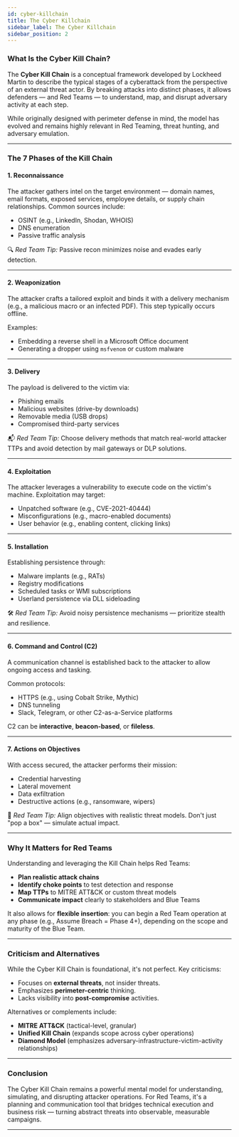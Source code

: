 ```yaml
---
id: cyber-killchain
title: The Cyber Killchain
sidebar_label: The Cyber Killchain
sidebar_position: 2
---
```


### What Is the Cyber Kill Chain?

The **Cyber Kill Chain** is a conceptual framework developed by Lockheed Martin to describe the typical stages of a cyberattack from the perspective of an external threat actor. By breaking attacks into distinct phases, it allows defenders — and Red Teams — to understand, map, and disrupt adversary activity at each step.

While originally designed with perimeter defense in mind, the model has evolved and remains highly relevant in Red Teaming, threat hunting, and adversary emulation.

---

### The 7 Phases of the Kill Chain

#### 1. **Reconnaissance**
The attacker gathers intel on the target environment — domain names, email formats, exposed services, employee details, or supply chain relationships. Common sources include:
- OSINT (e.g., LinkedIn, Shodan, WHOIS)
- DNS enumeration
- Passive traffic analysis

🔍 *Red Team Tip:* Passive recon minimizes noise and evades early detection.

---

#### 2. **Weaponization**
The attacker crafts a tailored exploit and binds it with a delivery mechanism (e.g., a malicious macro or an infected PDF). This step typically occurs offline.

Examples:
- Embedding a reverse shell in a Microsoft Office document
- Generating a dropper using `msfvenom` or custom malware

---

#### 3. **Delivery**
The payload is delivered to the victim via:
- Phishing emails
- Malicious websites (drive-by downloads)
- Removable media (USB drops)
- Compromised third-party services

📬 *Red Team Tip:* Choose delivery methods that match real-world attacker TTPs and avoid detection by mail gateways or DLP solutions.

---

#### 4. **Exploitation**
The attacker leverages a vulnerability to execute code on the victim's machine. Exploitation may target:
- Unpatched software (e.g., CVE-2021-40444)
- Misconfigurations (e.g., macro-enabled documents)
- User behavior (e.g., enabling content, clicking links)

---

#### 5. **Installation**
Establishing persistence through:
- Malware implants (e.g., RATs)
- Registry modifications
- Scheduled tasks or WMI subscriptions
- Userland persistence via DLL sideloading

🛠 *Red Team Tip:* Avoid noisy persistence mechanisms — prioritize stealth and resilience.

---

#### 6. **Command and Control (C2)**
A communication channel is established back to the attacker to allow ongoing access and tasking.

Common protocols:
- HTTPS (e.g., using Cobalt Strike, Mythic)
- DNS tunneling
- Slack, Telegram, or other C2-as-a-Service platforms

C2 can be **interactive**, **beacon-based**, or **fileless**.

---

#### 7. **Actions on Objectives**
With access secured, the attacker performs their mission:
- Credential harvesting
- Lateral movement
- Data exfiltration
- Destructive actions (e.g., ransomware, wipers)

🎯 *Red Team Tip:* Align objectives with realistic threat models. Don't just "pop a box" — simulate actual impact.

---

### Why It Matters for Red Teams

Understanding and leveraging the Kill Chain helps Red Teams:
- **Plan realistic attack chains**
- **Identify choke points** to test detection and response
- **Map TTPs** to MITRE ATT&CK or custom threat models
- **Communicate impact** clearly to stakeholders and Blue Teams

It also allows for **flexible insertion**: you can begin a Red Team operation at any phase (e.g., Assume Breach = Phase 4+), depending on the scope and maturity of the Blue Team.

---

### Criticism and Alternatives

While the Cyber Kill Chain is foundational, it's not perfect. Key criticisms:
- Focuses on **external threats**, not insider threats.
- Emphasizes **perimeter-centric** thinking.
- Lacks visibility into **post-compromise** activities.

Alternatives or complements include:
- **MITRE ATT&CK** (tactical-level, granular)
- **Unified Kill Chain** (expands scope across cyber operations)
- **Diamond Model** (emphasizes adversary-infrastructure-victim-activity relationships)

---

### Conclusion

The Cyber Kill Chain remains a powerful mental model for understanding, simulating, and disrupting attacker operations. For Red Teams, it's a planning and communication tool that bridges technical execution and business risk — turning abstract threats into observable, measurable campaigns.

---
